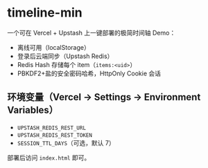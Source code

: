 # timeline-min

一个可在 Vercel + Upstash 上一键部署的极简时间轴 Demo：
- 离线可用（localStorage）
- 登录后云端同步（Upstash Redis）
- Redis Hash 存储每个 item（`items:<uid>`）
- PBKDF2+盐的安全密码哈希，HttpOnly Cookie 会话

## 环境变量（Vercel → Settings → Environment Variables）
- `UPSTASH_REDIS_REST_URL`
- `UPSTASH_REDIS_REST_TOKEN`
- `SESSION_TTL_DAYS`（可选，默认 7）

部署后访问 `index.html` 即可。